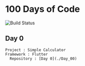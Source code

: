 # 100 Days of Code

![Build Status](https://travis-ci.org/joemccann/dillinger.svg?branch=master)

## Day 0

    Project : Simple Calculator
    Framework : Flutter
	  Repository : [Day 0](./Day_00)
